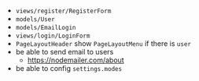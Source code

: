 - `views/register/RegisterForm`
- `models/User`
- `models/EmailLogin`
- `views/login/LoginForm`
- `PageLayoutHeader` show `PageLayoutMenu` if there is `user`
- be able to send email to users
  - https://nodemailer.com/about
- be able to config `settings.modes`
